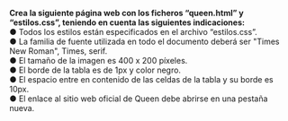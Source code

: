 **Crea la siguiente página web con los ficheros “queen.html” y “estilos.css”, teniendo en cuenta las siguientes indicaciones:**  
● Todos los estilos están especificados en el archivo “estilos.css”.  
● La familia de fuente utilizada en todo el documento deberá ser "Times New Roman", Times, serif.  
● El tamaño de la imagen es 400 x 200 píxeles.  
● El borde de la tabla es de 1px y color negro.  
● El espacio entre en contenido de las celdas de la tabla y su borde es 10px.  
● El enlace al sitio web oficial de Queen debe abrirse en una pestaña nueva.  